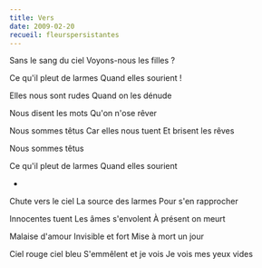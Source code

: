 ```yaml
---
title: Vers
date: 2009-02-20
recueil: fleurspersistantes
---
```


Sans le sang du ciel
Voyons-nous les filles ?

Ce qu'il pleut de larmes
Quand elles sourient !

Elles nous sont rudes
Quand on les dénude

Nous disent les mots
Qu'on n'ose rêver

Nous sommes têtus
Car elles nous tuent
Et brisent les rêves

Nous sommes têtus

Ce qu'il pleut de larmes
Quand elles sourient

*

Chute vers le ciel
La source des larmes
Pour s'en rapprocher

Innocentes tuent
Les âmes s'envolent
À présent on meurt

Malaise d'amour
Invisible et fort
Mise à mort un jour

Ciel rouge ciel bleu
S'emmêlent et je vois
Je vois mes yeux vides
